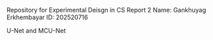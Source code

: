 Repository for Experimental Deisgn in CS Report 2
Name: Gankhuyag Erkhembayar
ID: 202520716

U-Net and MCU-Net
